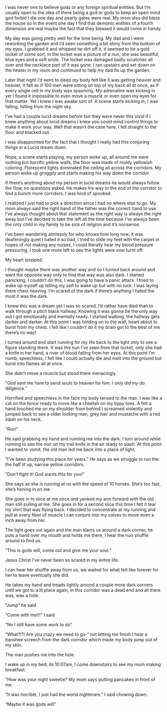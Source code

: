 

I was never one to believe gods or any foreign spiritual entities. But I’m usually open to the idea of there being a god or gods to keep an open mind god forbid I die one day and pearly gates were real. My mom also did bless the house so in the event one day I find that demonic entities of a fourth dimension are real maybe the fact that they blessed it would come in handy. 

My day was going pretty well for the time being. My dad and I were reworking the garden and I’d seen something a bit shiny from the bottom of my eyes. I grabbed it and whipped he dirt off it, it seemed to be a gold locket of some sort, in the locket was a picture of a nun, she was beautiful, blue eyes and a soft smile. The locket was damaged badly scratches all over and the necklace part of it was gone. I ran upstairs and set down on the heater in my room and continued to help my dad fix up the garden. 

Later that night I’d went to sleep my body felt like it was getting heavier and heavier, it felt as if 100 men were sitting on top of my back all at once, as if every single cell in my body was spasming. My adrenaline was kicking in yet I found it impossible to even move a muscle or even open my eyes for that matter. Yet I knew I was awake sort of. A scene starts kicking in, I was falling, falling from the night sky. 

I’ve had a couple lucid dreams before but they were never this vivid if I knew anything about lucid dreams I knew you could mind control things to make it work your way. Well that wasn’t the case here, I fell straight to the floor and blacked out. 

I was disappointed for the fact that I thought I really had this conjuring things in a Lucid dream down. 

Nope, a scene starts playing, my person woke up, all around me were nothing but horrific yellow walls, the floor was made of moldy yellowish coloring. Florescent lights dominated the ceiling all across the corridors. My person woke up groggily and starts making his way down the corridor. 

If there’s anything about my person in lucid dreams he would always follow the flow, no questions asked. He makes his way to the end of the corridor to find a bunch more corridors. I was kind of spooked. 

I realized I just had to pick a direction since I had no where else to go. My mom always said the right hand of the father was the correct hand to use. I’ve always thought about that statement as the right way is always the right away but I’ve decided to take the left all the time because I’ve always been the only child in my family to be sick of religion and it’s nonsense. 

I’ve been wandering aimlessly for who knows how long now, it was deafeningly quiet I hated it so bad, I tried to slide my feet with the carpet in hopes of not making any noises, I could literally hear my blood pressure pressuring. I took one more left to see the lights were now turnt off. 

My heart stopped. 

I thought maybe there was another way and so I turned back around and went the opposite way only to find that way was also dark. I started panicking, I couldn’t do this, I was going to have a panic attack. I tried to wake up myself up telling my self to wake up but with no luck. I was laying there chest heaving. I’m scared of the dark if there’s anything I hated the most it was the dark. 

I knew this was a dream yet I was so scared, I’d rather have died than to walk through a pitch black hallway. Knowing it was gonna be the only way out I got emotionally and mentally ready. I started walking, the hallway gets darker and darker. At this point I was holding on to the wall, heart about to burst from my chest. I felt like I couldn’t do it my brain got to the best of me there’s no way! 

I turned around and start running for my life back to the light only to see a figure standing there. It was the nun I’ve seen from that locket, only she had a knife in her hand, a river of blood falling from her eyes. At this point I’m numb, speechless, I felt like I could actually die and melt into the ground but burst into flames all at once. 

She didn’t move a muscle but stood there menacingly.

“God sent me here to send souls to heaven for him. I only did my do diligence.”

Horrified and speechless in the face my body tensed to the max. I was like a cat on the fence ready to move like a cheetah on my tippy toes. A felt a hand touched me on my shoulder from behind I screamed violently and jumped back to see a older looking man, grey hair and mustache with a red slash on his neck. 

“Run!” 

He said grabbing my hand and running me into the dark. I turn around while running to see the nun on my trail knife in the air ready to slash. At this point I wanted to vomit, the old man led me back into a place of light, 

“I’ve been studying this place for years.” He says as we struggle to run the the half lit up, narrow yellow corridors.

“Don’t fight it! God wants this for you!” 

She says as she is running at us with the speed of 10 horses. She’s too fast, she’s honing in on me. 

She goes in to slice at me once and yanked my arm forward with the old man still pulling at me. She goes in for a second slice this time I felt it tear my shirt that was flying back. I decided to concentrate at my running and pull at every fiber of muscle I can conjure into my calves to move even a inch away from her. 

The light goes out again and the man slams us around a dark corner, he puts a hand over my mouth and holds me there, I hear the nun shuffle around to find us. 

“This is gods will, come out and give me your soul.” 

Jesus Christ I’ve never been so scared in my entire life. 

I can hear her shuffle away from us, we waited for what felt like forever for her to leave eventually she did.

He takes my hand and treads lightly around a couple more dark corners until we got to a lit place again, in this corridor was a dead end and all there was, was a hole.

“Jump” he said

“Come with me!!!” I said 

“No I still have some work to do” 

“What?!?! Are you crazy we need to go-“ not letting me finish I hear a banshee screech from the dark corridor which made my body jump out of my skin. 

The man pushes me into the hole.

I wake up in my bed, its 10:07am, 
I come downstairs to see my mom making breakfast. 

“How was your night sweetie? My mom says putting pancakes in front of me. 

“It was horrible, I just had the worst nightmare.” I said chowing down.


“Maybe it was gods will”